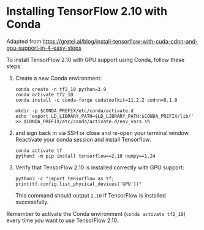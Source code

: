 # Installing TensorFlow 2.10 with Conda

Adapted from https://gretel.ai/blog/install-tensorflow-with-cuda-cdnn-and-gpu-support-in-4-easy-steps

To install TensorFlow 2.10 with GPU support using Conda, follow these steps:

1. Create a new Conda environment:

    ```shell
    conda create -n tf2_10 python=3.9
    conda activate tf2_10
    conda install -c conda-forge cudatoolkit=11.2.2 cudnn=8.1.0
 
    mkdir -p $CONDA_PREFIX/etc/conda/activate.d
    echo 'export LD_LIBRARY_PATH=$LD_LIBRARY_PATH:$CONDA_PREFIX/lib/' >> $CONDA_PREFIX/etc/conda/activate.d/env_vars.sh
    ```

2. and sign back in via SSH or close and re-open your terminal window. Reactivate your conda session and install Tensorflow.

    ```shell
    conda activate tf
    python3 -m pip install tensorflow==2.10 numpy==1.24
    ```

4. Verify that TensorFlow 2.10 is installed correctly with GPU support:

    ```shell
    python3 -c "import tensorflow as tf; print(tf.config.list_physical_devices('GPU'))"
    ```

    This command should output `2.10` if TensorFlow is installed successfully.


Remember to activate the Conda environment (`conda activate tf2_10`) every time you want to use TensorFlow 2.10.
